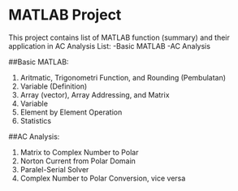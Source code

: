# MATLAB Project
This project contains list of MATLAB function (summary) and their application in AC Analysis 
List:
-Basic MATLAB
-AC Analysis

##Basic MATLAB:
1. Aritmatic, Trigonometri Function, and Rounding (Pembulatan)
2. Variable (Definition)
3. Array (vector), Array Addressing, and Matrix
4. Variable
5. Element by Element Operation
6. Statistics

##AC Analysis:
1. Matrix to Complex Number to Polar
2. Norton Current from Polar Domain
3. Paralel-Serial Solver
4. Complex Number to Polar Conversion, vice versa
